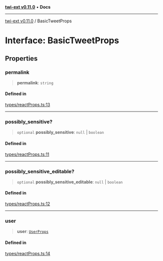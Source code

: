 [**twi-ext v0.11.0**](../README.md) • **Docs**

***

[twi-ext v0.11.0](../README.md) / BasicTweetProps

# Interface: BasicTweetProps

## Properties

### permalink

> **permalink**: `string`

#### Defined in

[types/reactProps.ts:13](https://github.com/Robot-Inventor/twi-ext/blob/c9a62b212c02cdb14e7bb535759d2d063512afc8/src/types/reactProps.ts#L13)

***

### possibly\_sensitive?

> `optional` **possibly\_sensitive**: `null` \| `boolean`

#### Defined in

[types/reactProps.ts:11](https://github.com/Robot-Inventor/twi-ext/blob/c9a62b212c02cdb14e7bb535759d2d063512afc8/src/types/reactProps.ts#L11)

***

### possibly\_sensitive\_editable?

> `optional` **possibly\_sensitive\_editable**: `null` \| `boolean`

#### Defined in

[types/reactProps.ts:12](https://github.com/Robot-Inventor/twi-ext/blob/c9a62b212c02cdb14e7bb535759d2d063512afc8/src/types/reactProps.ts#L12)

***

### user

> **user**: [`UserProps`](UserProps.md)

#### Defined in

[types/reactProps.ts:14](https://github.com/Robot-Inventor/twi-ext/blob/c9a62b212c02cdb14e7bb535759d2d063512afc8/src/types/reactProps.ts#L14)

